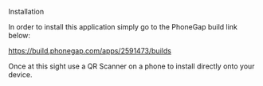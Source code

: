 Installation

In order to install this application simply go to the PhoneGap build link below: 

https://build.phonegap.com/apps/2591473/builds

Once at this sight use a QR Scanner on a phone to install directly onto your device.
